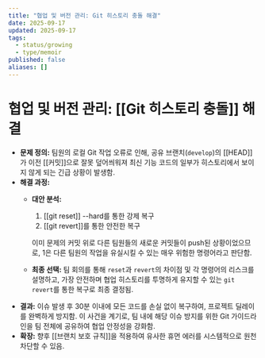 ```yaml
---
title: "협업 및 버전 관리: Git 히스토리 충돌 해결"
date: 2025-09-17
updated: 2025-09-17
tags:
  - status/growing
  - type/memoir
published: false
aliases: []
---
```

# 협업 및 버전 관리: [[Git 히스토리 충돌]] 해결
- **문제 정의:** 팀원의 로컬 Git 작업 오류로 인해, 공유 브랜치(`develop`)의 [[HEAD]]가 이전 [[커밋]]으로 잘못 덮어씌워져 최신 기능 코드의 일부가 히스토리에서 보이지 않게 되는 긴급 상황이 발생함.
- **해결 과정:**
    - **대안 분석:**
        1. [[git reset]] --hard를 통한 강제 복구
        2. [[git revert]]를 통한 안전한 복구
        
        이미 문제의 커밋 위로 다른 팀원들의 새로운 커밋들이 push된 상황이었으므로, 1은 다른 팀원의 작업을 유실시킬 수 있는 매우 위험한 명령어라고 판단함.
        
    - **최종 선택:** 팀 회의를 통해 `reset`과 `revert`의 차이점 및 각 명령어의 리스크를 설명하고, 가장 안전하며 협업 히스토리를 투명하게 유지할 수 있는 `git revert`를 통한 복구로 최종 결정됨.
- **결과:** 이슈 발생 후 30분 이내에 모든 코드를 손실 없이 복구하여, 프로젝트 딜레이를 완벽하게 방지함. 이 사건을 계기로, 팀 내에 해당 이슈 방지를 위한 Git 가이드라인을 팀 전체에 공유하여 협업 안정성을 강화함.
- **확장:** 향후 [[브랜치 보호 규칙]]을 적용하여 유사한 휴먼 에러를 시스템적으로 원천 차단할 수 있음.